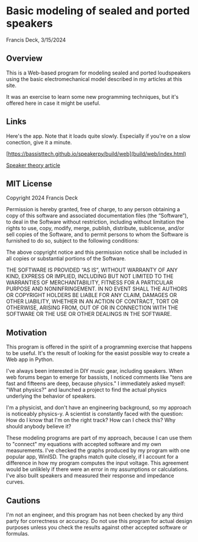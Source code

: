 # Basic modeling of sealed and ported speakers

Francis Deck, 3/15/2024

## Overview

This is a Web-based program for modeling sealed and ported loudspeakers using the basic electromechanical model described in my articles at this site.

It was an exercise to learn some new programming techniques, but it's offered here in case it might be useful.

## Links

Here's the app. Note that it loads quite slowly. Especially if you're on a slow conection, give it a minute.

[https://bassisttech.github.io/speakerpy/build/web](build/web/index.html)

[Speaker theory article](https://github.com/bassistTech/SpeakerTheory/blob/master/SpeakerTheory.pdf)

## MIT License

Copyright 2024 Francis Deck

Permission is hereby granted, free of charge, to any person obtaining a copy of this software and associated documentation files (the “Software”), to deal in the Software without restriction, including without limitation the rights to use, copy, modify, merge, publish, distribute, sublicense, and/or sell copies of the Software, and to permit persons to whom the Software is furnished to do so, subject to the following conditions:

The above copyright notice and this permission notice shall be included in all copies or substantial portions of the Software.

THE SOFTWARE IS PROVIDED “AS IS”, WITHOUT WARRANTY OF ANY KIND, EXPRESS OR IMPLIED, INCLUDING BUT NOT LIMITED TO THE WARRANTIES OF MERCHANTABILITY, FITNESS FOR A PARTICULAR PURPOSE AND NONINFRINGEMENT. IN NO EVENT SHALL THE AUTHORS OR COPYRIGHT HOLDERS BE LIABLE FOR ANY CLAIM, DAMAGES OR OTHER LIABILITY, WHETHER IN AN ACTION OF CONTRACT, TORT OR OTHERWISE, ARISING FROM, OUT OF OR IN CONNECTION WITH THE SOFTWARE OR THE USE OR OTHER DEALINGS IN THE SOFTWARE.

## Motivation

This program is offered in the spirit of a programming exercise that happens to be useful. It's the result of looking for the easist possible way to create a Web app in Python.

I've always been interested in DIY music gear, including speakers. When web forums began to emerge for bassists, I noticed comments like "tens are fast and fifteens are deep, because physics." I immediately asked myself: "What physics?" and launched a project to find the actual physics underlying the behavior of speakers.

I'm a physicist, and don't have an engineering background, so my approach is noticeably physics-y. A scientist is constantly faced with the question: How do I know that I'm on the right track? How can I check this? Why should anybody believe it?

These modeling programs are part of my approach, because I can use them to "connect" my equations with accepted software and my own measurements. I've checked the graphs produced by my program with one popular app, WinISD. The graphs match quite closely, if I account for a difference in how my program computes the input voltage. This agreement would be unliklely if there were an error in my assumptions or calculations. I've also built speakers and measured their response and impedance curves.

## Cautions

I'm not an engineer, and this program has not been checked by any third party for correctness or accuracy. Do not use this program for actual design purposes unless you check the results against other accepted software or formulas.